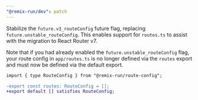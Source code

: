 ```yaml
---
"@remix-run/dev": patch
---
```


Stabilize the `future.v3_routeConfig` future flag, replacing `future.unstable_routeConfig`. This enables support for `routes.ts` to assist with the migration to React Router v7.

Note that if you had already enabled the `future.unstable_routeConfig` flag, your route config in `app/routes.ts` is no longer defined via the `routes` export and must now be defined via the default export.

```diff
import { type RouteConfig } from "@remix-run/route-config";

-export const routes: RouteConfig = [];
+export default [] satisfies RouteConfig;
```
